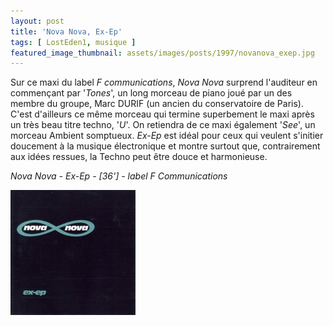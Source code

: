 ```yaml
---
layout: post
title: 'Nova Nova, Ex-Ep'
tags: [ LostEden1, musique ]
featured_image_thumbnail: assets/images/posts/1997/novanova_exep.jpg
---
```


Sur ce maxi du label *F communications*, *Nova Nova* surprend l'auditeur en commençant par '*Tones*', un long morceau de piano joué par un des membre du groupe, Marc DURIF (un ancien du conservatoire de Paris). C'est d'ailleurs ce même morceau qui termine superbement le maxi après un très beau titre techno, '*U*'. On retiendra de ce maxi également '*See*', un morceau Ambient somptueux. *Ex-Ep* est idéal pour ceux qui veulent s'initier doucement à la musique électronique et montre surtout que, contrairement aux idées ressues, la Techno peut être douce et harmonieuse.

*Nova Nova - Ex-Ep - [36'] - label F Communications*

![Nova Nova, Ex-Ep](assets/images/posts/1997/novanova_exep.jpg) 